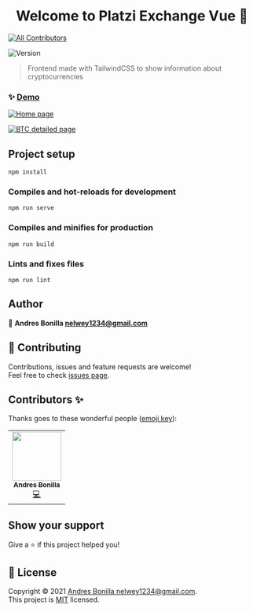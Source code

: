 <h1 align="center">Welcome to Platzi Exchange Vue 👋</h1>

<!-- ALL-CONTRIBUTORS-BADGE:START - Do not remove or modify this section -->

[![All Contributors](https://img.shields.io/badge/all_contributors-1-orange.svg?style=flat-square)](#contributors-)

<!-- ALL-CONTRIBUTORS-BADGE:END -->

<p>
  <img alt="Version" src="https://img.shields.io/badge/version-1.0.0-blue.svg?cacheSeconds=2592000" />
</p>

> Frontend made with TailwindCSS to show information about cryptocurrencies

### ✨ [Demo](https://platzi-exchange-nelwey.netlify.app/)

[![Home page](https://i.imgur.com/nkjE4oD.png)](https://exchange.danestves.com)

[![BTC detailed page](https://i.imgur.com/lHM0zAb.png)](https://platzi-exchange-nelwey.netlify.app/coin/bitcoin)

## Project setup

```
npm install
```

### Compiles and hot-reloads for development

```
npm run serve
```

### Compiles and minifies for production

```
npm run build
```

### Lints and fixes files

```
npm run lint
```

## Author

👤 **Andres Bonilla <nelwey1234@gmail.com>**

## 🤝 Contributing

Contributions, issues and feature requests are welcome!<br />Feel free to check [issues page](https://github.com/nelwey/platzi-exchange/issues).

## Contributors ✨

Thanks goes to these wonderful people ([emoji key](https://allcontributors.org/docs/en/emoji-key)):

<!-- ALL-CONTRIBUTORS-LIST:START - Do not remove or modify this section -->
<!-- prettier-ignore-start -->
<!-- markdownlint-disable -->
<table>
  <tr>
    <td align="center"><a href="https://nelwey.com/"><img src="https://avatars.githubusercontent.com/u/36905375?v=4" width="100px;" alt=""/><br /><sub><b>Andres Bonilla</b></sub></a><br /><a href="https://github.com/danestves/exchange-vue/commits?author=danestves" title="Code">💻</a></td>
  </tr>
</table>


## Show your support

Give a ⭐️ if this project helped you!

## 📝 License

Copyright © 2021 [Andres Bonilla <nelwey1234@gmail.com>](https://github.com/nelwey).<br />
This project is [MIT](https://github.com/nelwey/platzi-exchange/blob/main/LICENSE) licensed.
